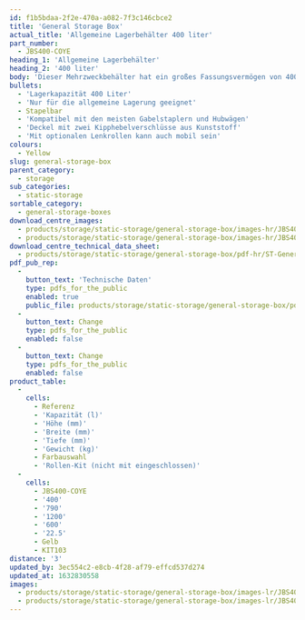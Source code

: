 ```yaml
---
id: f1b5bdaa-2f2e-470a-a082-7f3c146cbce2
title: 'General Storage Box'
actual_title: 'Allgemeine Lagerbehälter 400 liter'
part_number:
  - JBS400-COYE
heading_1: 'Allgemeine Lagerbehälter'
heading_2: '400 liter'
body: 'Dieser Mehrzweckbehälter hat ein großes Fassungsvermögen von 400 Litern.'
bullets:
  - 'Lagerkapazität 400 Liter'
  - 'Nur für die allgemeine Lagerung geeignet'
  - Stapelbar
  - 'Kompatibel mit den meisten Gabelstaplern und Hubwägen'
  - 'Deckel mit zwei Kipphebelverschlüsse aus Kunststoff'
  - 'Mit optionalen Lenkrollen kann auch mobil sein'
colours:
  - Yellow
slug: general-storage-box
parent_category:
  - storage
sub_categories:
  - static-storage
sortable_category:
  - general-storage-boxes
download_centre_images:
  - products/storage/static-storage/general-storage-box/images-hr/JBS400-COYE_01.jpg
  - products/storage/static-storage/general-storage-box/images-hr/JBS400-COYE_02.jpg
download_centre_technical_data_sheet:
  - products/storage/static-storage/general-storage-box/pdf-hr/ST-General-Storage-Box-TD_EN.pdf
pdf_pub_rep:
  -
    button_text: 'Technische Daten'
    type: pdfs_for_the_public
    enabled: true
    public_file: products/storage/static-storage/general-storage-box/pdf-lr/ST-General-Storage-Box-TD_DE.pdf
  -
    button_text: Change
    type: pdfs_for_the_public
    enabled: false
  -
    button_text: Change
    type: pdfs_for_the_public
    enabled: false
product_table:
  -
    cells:
      - Referenz
      - 'Kapazität (l)'
      - 'Höhe (mm)'
      - 'Breite (mm)'
      - 'Tiefe (mm)'
      - 'Gewicht (kg)'
      - Farbauswahl
      - 'Rollen-Kit (nicht mit eingeschlossen)'
  -
    cells:
      - JBS400-COYE
      - '400'
      - '790'
      - '1200'
      - '600'
      - '22.5'
      - Gelb
      - KIT103
distance: '3'
updated_by: 3ec554c2-e8cb-4f28-af79-effcd537d274
updated_at: 1632830558
images:
  - products/storage/static-storage/general-storage-box/images-lr/JBS400-COYE_03.jpg
  - products/storage/static-storage/general-storage-box/images-lr/JBS400-COYE_04.jpg
---
```

